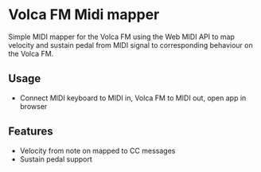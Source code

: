 # Volca FM Midi mapper
Simple MIDI mapper for the Volca FM using the Web MIDI API to map velocity and sustain pedal from MIDI signal to corresponding behaviour on the Volca FM.

## Usage
* Connect MIDI keyboard to MIDI in, Volca FM to MIDI out, open app in browser

## Features
* Velocity from note on mapped to CC messages
* Sustain pedal support